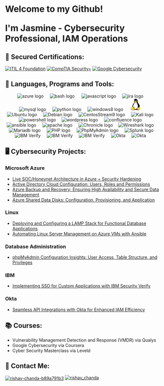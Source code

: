 <h1>Welcome to my Github! 
  
  I'm Jasmine - Cybersecurity Professional, IAM Operations </a></h1>

<h2 align="left">📜 Secured Certifications:</h2>

<a href="https://imgur.com/g8plkWG"><img src="https://img.shields.io/badge/ITIL%20v4%20Foundation-purple?style=for-the-badge&logo=itil&link=https://imgur.com/g8plkWG" alt="ITIL 4 Foundation" /></a> <a href="https://www.credly.com/badges/b3040c52-a78d-496b-9833-fffda09d6c1d/public_url"><img src="https://img.shields.io/badge/CompTIA%20Security+-red?style=for-the-badge&logo=comptia&link=https://www.credly.com/badges/b3040c52-a78d-496b-9833-fffda09d6c1d/public_url" alt="CompTIA Security+" /></a> 
<a href="https://www.credly.com/badges/c0736cfa-021e-414b-a198-4ac3538da2cc/public_url"><img src="https://img.shields.io/badge/Google%20Cybersecurity-blue?style=for-the-badge&logo=google&logoColor=white&link=https://www.credly.com/badges/c0736cfa-021e-414b-a198-4ac3538da2cc/public_url" alt="Google Cybersecurity" /></a>


<h2 align="left">🧰 Languages, Programs and Tools:</h2>

<div align="center">
  <img src="https://cdn.jsdelivr.net/gh/devicons/devicon/icons/azure/azure-original.svg" height="40" alt="azure logo"  />
  <img width="12" />
  <img src="https://cdn.jsdelivr.net/gh/devicons/devicon/icons/bash/bash-original.svg" height="42" alt="bash logo"  />
  <img width="14" />
  <img src="https://cdn.jsdelivr.net/gh/devicons/devicon/icons/javascript/javascript-original.svg" height="40" alt="javascript logo"  />
  <img width="12" />
  <img src="https://cdn.jsdelivr.net/gh/devicons/devicon/icons/jira/jira-original.svg" height="40" alt="jira logo"  />
  <img width="12" />
  <img src="https://cdn.jsdelivr.net/gh/devicons/devicon/icons/mysql/mysql-original.svg" height="40" alt="mysql logo"  />
  <img width="12" />
  <img src="https://cdn.jsdelivr.net/gh/devicons/devicon/icons/python/python-original.svg" height="40" alt="python logo"  />
  <img width="12" />
  <img src="https://cdn.jsdelivr.net/gh/devicons/devicon/icons/windows8/windows8-original.svg" height="40" alt="windows8 logo"  />
  <img width="12" />
  <img src="https://raw.githubusercontent.com/devicons/devicon/master/icons/linux/linux-original.svg" height="40" alt="linux logo"  />
  <img width="12" />
  <img src="https://cdn.freebiesupply.com/logos/large/2x/ubuntu-4-logo-png-transparent.png" height="40" alt="Ubuntu logo"  />
  <img width="12" /> 
  <img src="https://seeklogo.com/images/D/debian-logo-C136FDAF9E-seeklogo.com.png" height="40" alt="Debian logo"  />
  <img width="12" />
  <img src="https://cp.beget.com/shared/C7S8P7i80sD5wcp6Dp23-hffelTDwVhz/centos.png" height="40" alt="CentosStream9 logo"  />
  <img width="12" />
  <img src="https://imgur.com/lhdSNs7.png" height="40" alt="Kali logo"  />
  <img width="12" /><img src="https://imgur.com/E59pExQ.png" height="38" alt="powershell logo"  />
  <img width="10" />
  <img src="https://skillicons.dev/icons?i=wordpress" height="40" alt="wordpress logo"  />
  <img width="12" />
  <img src="https://cdn.jsdelivr.net/gh/devicons/devicon/icons/confluence/confluence-original.svg" height="40" alt="confluence logo"  />
  <img width="12" />
  <img src="https://imgur.com/2IR1Jcq.jpg" height="40" alt="ansible logo"  />
  <img width="12" />
  <img src="https://seeklogo.com/images/A/apache-logo-89257496F9-seeklogo.com.png" height="40" alt="apache logo"  />
  <img width="12" />
  <img src="https://static.wikia.nocookie.net/logopedia/images/8/82/Chronicle_2020-symbol.svg/revision/latest/scale-to-width-down/250?cb=20220730082744" height="37" alt="Chronicle logo"  />
  <img width="9" />
  <img src="https://upload.wikimedia.org/wikipedia/commons/c/c6/Wireshark_icon_new.png" height="40" alt="Wireshark logo"  />
  <img width="12" />
  <img src="https://cogitech.pl/wp-content/uploads/2023/03/mariadb-logo-vert_blue-transparent-1.png" height="40" alt="Mariadb logo"  />
  <img width="12" />
  <img src="https://imgur.com/MUlwwzy.png" height="40" alt="PHP logo"  />
  <img width="12" />
  <img src="https://upload.wikimedia.org/wikipedia/commons/thumb/2/2f/PhpMyAdmin_logo_2010_hidef.svg/1200px-PhpMyAdmin_logo_2010_hidef.svg.png" height="40" alt="PhpMyAdmin logo"  />
  <img width="12" />
  <img src="https://imgur.com/569X65E.png" height="31" alt="Splunk logo"  />
  <img width="6" />
  <img src="https://imgur.com/IUQp8Rp.png" height="40" alt="IBM Verify"  />
  <img width="12" />
  <img src="https://logos-world.net/wp-content/uploads/2021/08/Amazon-Web-Services-AWS-Logo.png" height="40" alt="IBM Verify"  />
  <img width="12" />
  <img src="https://res.cloudinary.com/hy4kyit2a/f_auto,fl_lossy,q_70/learn/modules/aws-cloud-security/control-access-with-aws-identity-and-access-management/images/3d5ecfeab35e8dfc1eb781f7880fafc9_99-c-15-ccc-fe-5-e-4-d-8-f-bcfc-193197-b-9-dc-7-b.png" height="40" alt="IBM Verify"  />
  <img width="12" />
  <img src="https://imgur.com/ibdtbAs.png" height="40" alt="Okta"  />
  <img width="12" />
  <img src="https://community.sailpoint.com/t5/image/serverpage/image-id/10257i812C270F262D4995/image-size/large/is-moderation-mode/true?v=v2&px=999.png" height="40" alt="Okta"  />
  <img width="12" />

</div>



<h2>🖥️ Cybersecurity Projects:</h2>

### <b>Microsoft Azure</b>
  - [Live SOC/Honeynet Architecture in Azure + Security Hardening](https://github.com/jasminemathieu/Azure-SOC)
  - [Active Directory Cloud Configuration: Users, Roles and Permissions](https://github.com/jasminemathieu/Cloud-AD-Configuration.git)
  - [Azure Backup and Recovery: Ensuring High Availability and Secure Data Management](https://github.com/jasminemathieu/Backup-and-Recovery)
  - [Azure Shared Data Disks: Configuration, Provisioning, and Application](https://github.com/jasminemathieu/shared_disk_config)

### <b>Linux</b>
  - [Deploying and Configuring a LAMP Stack for Functional Database Applications](https://github.com/jasminemathieu/LAMP-Stack)
  - [Automating Linux Server Management on Azure VMs with Ansible](https://github.com/jasminemathieu/Ansible-Automation)

### <b>Database Administration </b>
  - [phpMyAdmin Configuration Insights: User Access, Table Structure, and Privileges](https://github.com/jasminemathieu/MySQL-User-Access)

### <b>IBM</b>
  - [Implementing SSO for Custom Applications with IBM Security Verify](https://github.com/jasminemathieu/IBM_Verify)

  ### <b>Okta</b>
  - [Seamless API Integrations with Okta for Enhanced IAM Efficiency](https://github.com/jasminemathieu/API-Okta101)

<h2 align="left">📚 Courses:</h2>

<b> </b>
  * Vulnerability Management Detection and Response (VMDR) via Qualys
  * Google Cybersecurity via Coursera
  * Cyber Security Masterclass via Leveld

<h2>🤳 Contact Me:</h2>

<p align="left">
<a href="https://linkedin.com/in/jasmine-mathieu" target="blank"><img align="center" src="https://raw.githubusercontent.com/rahuldkjain/github-profile-readme-generator/master/src/images/icons/Social/linked-in-alt.svg" alt="rishav-chanda-b89a791b3" height="30" width="40" /></a>
<a href="mailto:jasminetmathieu@gmail.com" target="blank"><img align="top" src="https://github.com/jasminemathieu/jasminemathieu/assets/155779724/59bbacc2-134a-455d-aff7-a1c9a4b32e92.svg" alt="rishav_chanda" height="40" width="40" /></a> 

</p>
